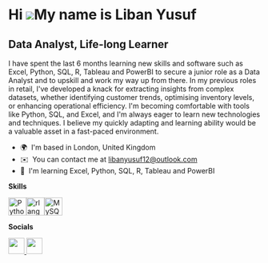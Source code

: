 Hi ![](https://user-images.githubusercontent.com/18350557/176309783-0785949b-9127-417c-8b55-ab5a4333674e.gif)My name is Liban Yusuf
===================================================================================================================================

Data Analyst, Life-long Learner
------------

I have spent the last 6 months learning new skills and software such as Excel, Python, SQL, R, Tableau and PowerBI to secure a junior role as a Data Analyst and to upskill and work my way up from there. In my previous roles in retail, I've developed a knack for extracting insights from complex datasets, whether identifying customer trends, optimising inventory levels, or enhancing operational efficiency. I'm becoming comfortable with tools like Python, SQL, and Excel, and I'm always eager to learn new technologies and techniques. I believe my quickly adapting and learning ability would be a valuable asset in a fast-paced environment.

* 🌍  I'm based in London, United Kingdom
* ✉️  You can contact me at [libanyusuf12@outlook.com](mailto:libanyusuf12@outlook.com)
* 🧠  I'm learning Excel, Python, SQL, R, Tableau and PowerBI

**Skills**


<p align="left">
<a href="https://www.python.org/" target="_blank" rel="noreferrer"><img src="https://raw.githubusercontent.com/danielcranney/readme-generator/main/public/icons/skills/python-colored.svg" width="36" height="36" alt="Python" /></a><a href="https://www.r-project.org/" target="_blank" rel="noreferrer"><img src="https://raw.githubusercontent.com/danielcranney/readme-generator/main/public/icons/skills/rlang-colored.svg" width="36" height="36" alt="rlang" /></a><a href="https://www.mysql.com/" target="_blank" rel="noreferrer"><img src="https://raw.githubusercontent.com/danielcranney/readme-generator/main/public/icons/skills/mysql-colored.svg" width="36" height="36" alt="MySQL" /></a>
</p>

**Socials**


<p align="left"> <a href="https://www.github.com/libanyusuf4" target="_blank" rel="noreferrer"> <picture> <source media="(prefers-color-scheme: dark)" srcset="https://raw.githubusercontent.com/danielcranney/readme-generator/main/public/icons/socials/github-dark.svg" /> <source media="(prefers-color-scheme: light)" srcset="https://raw.githubusercontent.com/danielcranney/readme-generator/main/public/icons/socials/github.svg" /> <img src="https://raw.githubusercontent.com/danielcranney/readme-generator/main/public/icons/socials/github.svg" width="32" height="32" /> </picture> </a> <a href="https://www.linkedin.com/in/liban-yusuf-8664742b2/" target="_blank" rel="noreferrer"> <picture> <source media="(prefers-color-scheme: dark)" srcset="https://raw.githubusercontent.com/danielcranney/readme-generator/main/public/icons/socials/linkedin-dark.svg" /> <source media="(prefers-color-scheme: light)" srcset="https://raw.githubusercontent.com/danielcranney/readme-generator/main/public/icons/socials/linkedin.svg" /> <img src="https://raw.githubusercontent.com/danielcranney/readme-generator/main/public/icons/socials/linkedin.svg" width="32" height="32" /> </picture> </a></p>       
                
